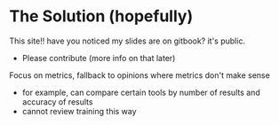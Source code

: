 # The Solution (hopefully)

This site!! have you noticed my slides are on gitbook? it's public.

* Please contribute (more info on that later)

Focus on metrics, fallback to opinions where metrics don't make sense

* for example, can compare certain tools by number of results and accuracy of results
* cannot review training this way
